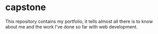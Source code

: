 # capstone
This repository contains my portfolio, it tells almost all there is to know about me and the work I've done so far with web development.
